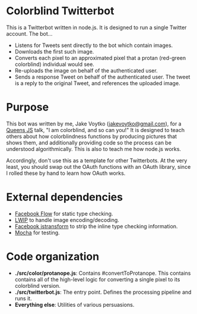 # Colorblind Twitterbot #

This is a Twitterbot written in node.js. It is designed to run a single Twitter
account. The bot...

- Listens for Tweets sent directly to the bot which contain images.
- Downloads the first such image.
- Converts each pixel to an approximated pixel that a protan (red-green
  colorblind) individual would see.
- Re-uploads the image on behalf of the authenticated user.
- Sends a response Tweet on behalf of the authenticated user. The tweet is a
  reply to the original Tweet, and references the uploaded image.

# Purpose #

This bot was written by me, Jake Voytko (jakevoytko@gmail.com), for a
[Queens JS](http://queensjs.com) talk, "I am colorblind, and so can you!"  It is
designed to teach others about how colorblindness functions by producing
pictures that shows them, and additionally providing code so the process can be
understood algorithmically. This is also to teach me how node.js
works. 

Accordingly, don't use this as a template for other Twitterbots. At the very
least, you should swap out the OAuth functions with an OAuth library, since I
rolled these by hand to learn how OAuth works.

# External dependencies # 

- [Facebook Flow](http://flowtype.org/) for static type checking.
- [LWIP](https://github.com/EyalAr/lwip) to handle image encoding/decoding.
- [Facebook jstransform](https://github.com/facebook/jstransform) to strip the
  inline type checking information.
- [Mocha](https://mochajs.org/) for testing.

# Code organization #

- **./src/color/protanope.js**: Contains #convertToProtanope. This contains
  contains all of the high-level logic for converting a single pixel to its
  colorblind version.
- **./src/twitterbot.js**: The entry point. Defines the processing pipeline and
  runs it.
- **Everything else**: Utilities of various persuasions.

